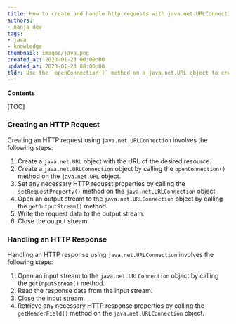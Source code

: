 ```yaml
---
title: How to create and handle http requests with java.net.URLConnection?
authors:
- nanja_dev
tags:
- java
- knowledge
thumbnail: images/java.png
created_at: 2023-01-23 00:00:00
updated_at: 2023-01-23 00:00:00
tldr: Use the `openConnection()` method on a java.net.URL object to create a URLConnection object, then use the methods on that object to fire and handle HTTP requests.
---
```


**Contents**

[TOC]

### Creating an HTTP Request

Creating an HTTP request using `java.net.URLConnection` involves the following steps:

1. Create a `java.net.URL` object with the URL of the desired resource.
2. Create a `java.net.URLConnection` object by calling the `openConnection()` method on the `java.net.URL` object.
3. Set any necessary HTTP request properties by calling the `setRequestProperty()` method on the `java.net.URLConnection` object.
4. Open an output stream to the `java.net.URLConnection` object by calling the `getOutputStream()` method.
5. Write the request data to the output stream.
6. Close the output stream.

### Handling an HTTP Response

Handling an HTTP response using `java.net.URLConnection` involves the following steps:

1. Open an input stream to the `java.net.URLConnection` object by calling the `getInputStream()` method.
2. Read the response data from the input stream.
3. Close the input stream.
4. Retrieve any necessary HTTP response properties by calling the `getHeaderField()` method on the `java.net.URLConnection` object.
